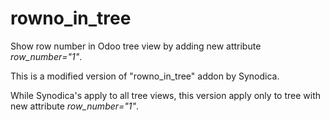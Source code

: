 # rowno_in_tree
Show row number in Odoo tree view by adding new attribute *row_number="1"*.

This is a modified version of "rowno_in_tree" addon by Synodica.

While Synodica's apply to all tree views, this version apply only to tree with new attribute *row_number="1"*.

